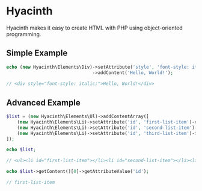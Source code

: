 # Hyacinth

Hyacinth makes it easy to create HTML with PHP using object-oriented programming.

## Simple Example

```php
echo (new Hyacinth\Elements\Div)->setAttribute('style', 'font-style: italic;')
                                ->addContent('Hello, World!');
                                
// <div style="font-style: italic;">Hello, World!</div>
```

## Advanced Example

```php
$list = (new Hyacinth\Elements\Ul)->addContentArray([
    (new Hyacinth\Elements\Li)->setAttribute('id', 'first-list-item')->addContent('First'),
    (new Hyacinth\Elements\Li)->setAttribute('id', 'second-list-item')->addContent('Second'),
    (new Hyacinth\Elements\Li)->setAttribute('id', 'third-list-item')->addContent('Third')
]);

echo $list;

// <ul><li id="first-list-item"></li><li id="second-list-item"></li><li id="third-list-item"></li></ul>

echo $list->getContent()[0]->getAttributeValue('id');

// first-list-item

```
